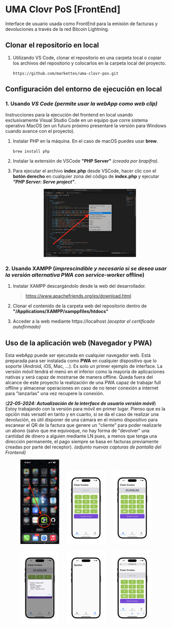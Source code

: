 # UMA Clovr PoS [FrontEnd]

Interface de usuario usada como FrontEnd para la emisión de facturas y devoluciones a través de la red Bitcoin Lightning.

## Clonar el repositorio en local

1. Utilizando VS Code, clonar el repositorio en una carpeta local o copiar los archivos del repositorio y colocarlos en la carpeta local del proyecto.

    `https://github.com/markettes/uma-clovr-pos.git`

## Configuración del entorno de ejecución en local

### 1. Usando **_VS Code_** _(permite usar la webApp como web clip)_

Instrucciones para la ejecución del frontend en local usando exclusivamente Visual Studio Code en un equipo que corre sistema operativo MacOS (en un futuro próximo presentaré la versión para Windows cuando avance con el proyecto).

1. Instalar PHP en la máquina. En el caso de macOS puedes usar **brew**.

    `brew install php`

2. Instalar la extensión de VSCode **"PHP Server"** _(creada por brapifra)_.
3. Para ejecutar el archivo **index.php** desde VSCode, hacer clic con el **botón derecho** en cualquier zona del código de **index.php** y ejecutar **_"PHP Server: Serve project"_**.

    <div style="text-align: center;">
    <img src="docs/imagenes/Captura de pantalla 2024-05-20 a las 18.59.34.png" alt="Cómo ejecutar PHP Server" style="width:60%">
    </div>

### 2. Usando XAMPP (**_imprescindible y necesario si se desea usar la versión alternativa PWA con service-worker_ offline**)

1. Instalar XAMPP descargándolo desde la web del desarrollador.

    > https://www.apachefriends.org/es/download.html

2. Clonar el contenido de la carpeta web del repositorio dentro de **"/Applications/XAMPP/xamppfiles/htdocs"**

3. Acceder a la web mediante https://localhost _(aceptar el certificado autofirmado)_

## Uso de la aplicación web (Navegador y __PWA__)

Esta webApp puede ser ejecutada en cualquier navegador web. Está preparada para ser instalada como __PWA__ en cualquier dispositivo que lo soporte (Android, iOS, Mac, ...). Es solo un primer ejemplo de interface.
La versión móvil tendrá el menú en el inferior como la mayoría de aplicaciones nativas y será capaz de mostrarse de manera offline. Queda fuera del alcance de este proyecto la realización de una PWA capaz de trabajar full offline y almacenar operaciones en caso de no tener conexión a internet para "lanzarlas" una vez recupere la conexión.

(___22-05-2024: Actualización de la interface de usuario versión móvil___) Estoy trabajando con la versión para móvil en primer lugar. Pienso que es la opción más versatil en tanto y en cuanto, si se da el caso de realizar una devolución, es útil disponer de una cámara en el mismo dispositivo para escanear el QR de la factura que genere un "cliente" para poder realizarle un abono (salvo que me equivoque, no hay forma de "devolver" una cantidad de dinero a alguien mediante LN pues, a menos que tenga una dirección permanente, el pago siempre se basa en facturas previamente creadas por parte del receptor).
_(adjunto nuevas capturas de pantalla del Frontend)_


<div style="text-align: center; width: 100%;">
   <img src="docs/imagenes/IMG_1721.png" alt="Springboard iPhone" style="width:24%;">&nbsp;&nbsp;&nbsp;&nbsp;&nbsp; <img src="docs/imagenes/1.png" alt="" style="width:24%;">&nbsp;&nbsp;&nbsp;&nbsp;&nbsp; <img src="docs/imagenes/2.png" alt="" style="width:24%; ">
</div>
&nbsp;
&nbsp;
<div style="text-align: center; width: 100%;">
   <img src="docs/imagenes/3.png" alt="" style="width:24%; ">&nbsp;&nbsp;&nbsp;&nbsp;&nbsp; <img src="docs/imagenes/4.png" alt="" style="width:24%;">&nbsp;&nbsp;&nbsp;&nbsp;&nbsp; <img src="docs/imagenes/5.png" alt="" style="width:24%; ">
</div>
&nbsp;


